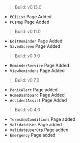 > Build: v0.13.0

* `POIList` Page Added
* `POIMap` Page Added



> Build: v0.11.0

* `EditReminder` Page Added
* `SavedScreen` Page Added



> Build: v0.9.0

* `ReminderService` Page Added
* `ViewReminders` Page Added


> Build: v0.7.0

* `PanicAlert` Page added
* `HomeDashboard` Page Added
* `AccidentAssist` Page Added

> Build: v0.4.0

* `TermsAndConditions` Page added
* `ValidateUser` Page added
* `ValidateUserOtp` Page added
* `Emergency` Page added
